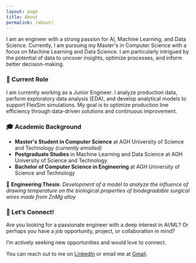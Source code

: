 ```yaml
---
layout: page
title: About
permalink: /about/
---
```


I am an engineer with a strong passion for AI, Machine Learning, and Data Science. Currently, I am pursuing my Master's in Computer Science with a focus on Machine Learning and Data Science. I am particularly intrigued by the potential of data to uncover insights, optimize processes, and inform better decision-making.

### 💼 Current Role

I am currently working as a Junior Engineer. I analyze production data, perform exploratory data analysis (EDA), and develop analytical models to support FlexSim simulations. My goal is to optimize production line efficiency through data-driven solutions and continuous improvement.

### 🎓 Academic Background

- **Master's Student in Computer Science** at AGH University of Science and Technology *(currently enrolled)*
- **Postgraduate Studies** in Machine Learning and Data Science at AGH University of Science and Technology
- **Bachelor of Computer Science in Engineering** at AGH University of Science and Technology

📄 **Engineering Thesis**: *Development of a model to analyze the influence of drawing temperature on the biological properties of biodegradable surgical wires made from ZnMg alloy*

### 🤝 Let’s Connect!

Are you looking for a passionate engineer with a deep interest in AI/ML? Or perhaps you have a job opportunity, project, or collaboration in mind?

I’m actively seeking new opportunities and would love to connect.

You can reach out to me on [LinkedIn](www.linkedin.com/in/larysasagan) or email me at [Gmail](mailto:laryskasagan@gmail.com).

